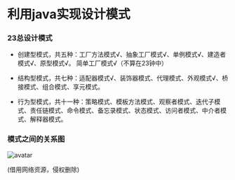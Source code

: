 # 利用java实现设计模式

### 23总设计模式
- 创建型模式，共五种：工厂方法模式√、抽象工厂模式√、单例模式√、建造者模式√、原型模式√。 简单工厂模式√（不算在23钟中）

- 结构型模式，共七种：适配器模式√、装饰器模式、代理模式、外观模式√、桥接模式、组合模式、享元模式。

- 行为型模式，共十一种：策略模式、模板方法模式、观察者模式、迭代子模式、责任链模式、命令模式、备忘录模式、状态模式、访问者模式、中介者模式、解释器模式。

### 模式之间的关系图 
![avatar](http://dl.iteye.com/upload/attachment/0083/1179/57a92d42-4d84-3aa9-a8b9-63a0b02c2c36.jpg?_=3023236)

(借用网络资源，侵权删除)
